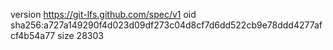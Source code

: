 version https://git-lfs.github.com/spec/v1
oid sha256:a727a149290f4d023d09df273c04d8cf7d6dd522cb9e78ddd4277afcf4b54a77
size 28303
